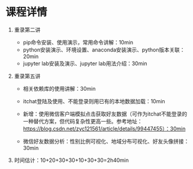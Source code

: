 # 课程详情

1. 重录第二讲
   - pip命令安装、使用演示，常用命令讲解：10min
   - python安装演示、环境设置、anaconda安装演示、python版本关联：20min
   - jupyter lab安装及演示、jupyter lab用法介绍：30min

2. 重录第五讲

   - 相关依赖库的使用讲解：30min

   - itchat登陆及使用、不能登录则用已有的本地数据加载：10min
   - 新增：使用微信客户端模拟点击获取好友数据（可作为itchat不能登录的一种替代方案，但代码复杂性更高一些。参考地址：https://blog.csdn.net/zyc121561/article/details/99447455）：30min
   - 微信好友数据分析：性别比例可视化、地域分布可视化、好友头像拼接：30min

3. 时间估计：10+20+30+30+10+30+30=2h40min